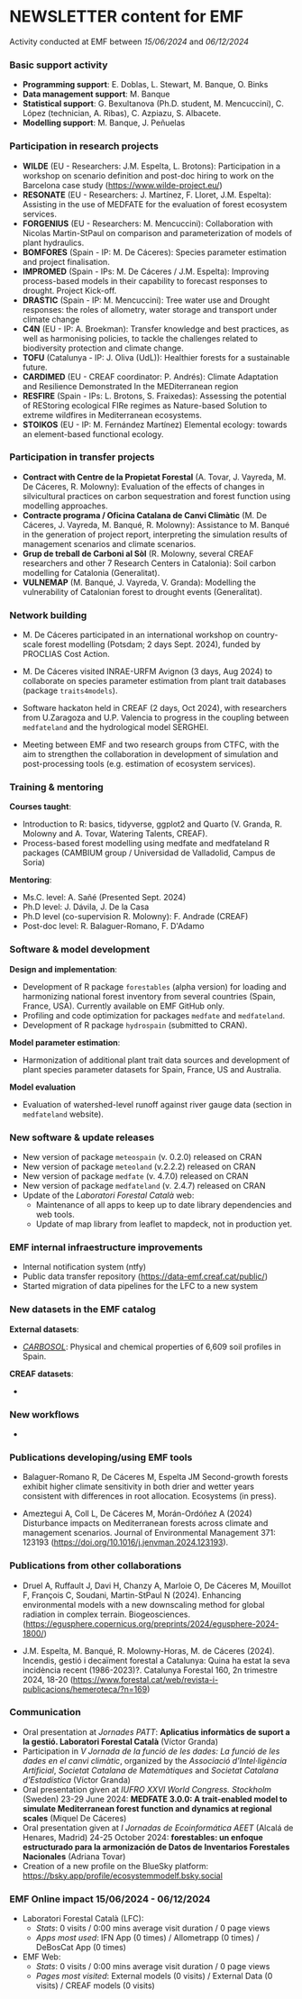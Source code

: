 # NEWSLETTER content for EMF

Activity conducted at EMF between *15/06/2024* and *06/12/2024*

### Basic support activity

-   **Programming support**: E. Doblas, L. Stewart, M. Banque, O. Binks
-   **Data management support**: M. Banque
-   **Statistical support**: G. Bexultanova (Ph.D. student, M. Mencuccini), C. López (technician, A. Ribas), C. Azpiazu, S. Albacete.
-   **Modelling support**: M. Banque, J. Peñuelas

### Participation in research projects

-   **WILDE** (EU - Researchers: J.M. Espelta, L. Brotons): Participation in a workshop on scenario definition and post-doc hiring to work on the Barcelona case study (<https://www.wilde-project.eu/>)
-   **RESONATE** (EU - Researchers: J. Martínez, F. Lloret, J.M. Espelta): Assisting in the use of MEDFATE for the evaluation of forest ecosystem services.
-   **FORGENIUS** (EU - Researchers: M. Mencuccini): Collaboration with Nicolas Martin-StPaul on comparison and parameterization of models of plant hydraulics.
-   **BOMFORES** (Spain - IP: M. De Cáceres): Species parameter estimation and project finalisation.
-   **IMPROMED** (Spain - IPs: M. De Cáceres / J.M. Espelta): Improving process-based models in their capability to forecast responses to drought. Project Kick-off.
-   **DRASTIC** (Spain - IP: M. Mencuccini): Tree water use and Drought responses: the roles of allometry, water storage and transport under climate change
-   **C4N** (EU - IP: A. Broekman): Transfer knowledge and best practices, as well as harmonising policies, to tackle the challenges related to biodiversity protection and climate change.
-   **TOFU** (Catalunya - IP: J. Oliva (UdL)): Healthier forests for a sustainable future.
-   **CARDIMED** (EU - CREAF coordinator: P. Andrés): Climate Adaptation and Resilience Demonstrated In the MEDiterranean region
-   **RESFIRE** (Spain - IPs: L. Brotons, S. Fraixedas): Assessing the potential of REStoring ecological FIRe regimes as Nature-based Solution to extreme wildfires in Mediterranean ecosystems.
-   **STOIKOS** (EU - IP: M. Fernández Martínez) Elemental ecology: towards an element-based functional ecology.

### Participation in transfer projects

-   **Contract with Centre de la Propietat Forestal** (A. Tovar, J. Vayreda, M. De Cáceres, R. Molowny): Evaluation of the effects of changes in silvicultural practices on carbon sequestration and forest function using modelling approaches.
-   **Contracte programa / Oficina Catalana de Canvi Climàtic** (M. De Cáceres, J. Vayreda, M. Banqué, R. Molowny): Assistance to M. Banqué in the generation of project report, interpreting the simulation results of management scenarios and climate scenarios.
-   **Grup de treball de Carboni al Sòl** (R. Molowny, several CREAF researchers and other 7 Research Centers in Catalonia): Soil carbon modelling for Catalonia (Generalitat).
-   **VULNEMAP** (M. Banqué, J. Vayreda, V. Granda): Modelling the vulnerability of Catalonian forest to drought events (Generalitat).

### Network building

-  M. De Cáceres participated in an international workshop on country-scale forest modelling (Potsdam; 2 days Sept. 2024), funded by PROCLIAS Cost Action.

-  M. De Cáceres visited INRAE-URFM Avignon (3 days, Aug 2024) to collaborate on species parameter estimation from plant trait databases (package `traits4models`).

-  Software hackaton held in CREAF (2 days, Oct 2024), with researchers from U.Zaragoza and U.P. Valencia to progress in the coupling between `medfateland` and the hydrological model SERGHEI.

-  Meeting between EMF and two research groups from CTFC, with the aim to strengthen the collaboration in development of simulation and post-processing tools (e.g. estimation of ecosystem services).


### Training & mentoring

**Courses taught**:

-   Introduction to R: basics, tidyverse, ggplot2 and Quarto (V. Granda, R. Molowny and A. Tovar, Watering Talents, CREAF).
-   Process-based forest modelling using medfate and medfateland R packages (CAMBIUM group / Universidad de Valladolid, Campus de Soria)

**Mentoring**:

-   Ms.C. level: A. Sañé (Presented Sept. 2024)
-   Ph.D level: J. Dávila, J. De la Casa
-   Ph.D level (co-supervision R. Molowny): F. Andrade (CREAF)
-   Post-doc level: R. Balaguer-Romano, F. D'Adamo

### Software & model development

**Design and implementation**:

-   Development of R package `forestables` (alpha version) for loading and harmonizing national forest inventory from several countries (Spain, France, USA). Currently available on EMF GitHub only. 
-   Profiling and code optimization for packages `medfate` and `medfateland`.
-   Development of R package `hydrospain` (submitted to CRAN).

**Model parameter estimation**:

-   Harmonization of additional plant trait data sources and development of plant species parameter datasets for Spain, France, US and Australia.

**Model evaluation**

-   Evaluation of watershed-level runoff against river gauge data (section in `medfateland` website).

### New software & update releases

-   New version of package `meteospain` (v. 0.2.0) released on CRAN
-   New version of package `meteoland` (v.2.2.2) released on CRAN
-   New version of package `medfate` (v. 4.7.0) released on CRAN
-   New version of package `medfateland` (v. 2.4.7) released on CRAN
-   Update of the *Laboratori Forestal Català* web:
    -   Maintenance of all apps to keep up to date library dependencies and web tools.
    -   Update of map library from leaflet to mapdeck, not in production yet.

### EMF internal infraestructure improvements

-   Internal notification system (ntfy)
-   Public data transfer repository (https://data-emf.creaf.cat/public/)
-   Started migration of data pipelines for the LFC to a new system

### New datasets in the EMF catalog

**External datasets**:

  +   [*CARBOSOL*](https://doi.pangaea.de/10.1594/PANGAEA.884517): Physical and chemical properties of 6,609 soil profiles in Spain.

**CREAF datasets**:

  +   
  
### New workflows

-   

### Publications developing/using EMF tools

-   Balaguer-Romano R, De Cáceres M, Espelta JM Second-growth forests exhibit higher climate sensitivity in both drier and wetter years consistent with differences in root allocation. Ecosystems (in press).

-   Ameztegui A, Coll L, De Cáceres M, Morán-Ordóñez A (2024) Disturbance impacts on Mediterranean forests across climate and management scenarios. Journal of Environmental Management 371: 123193 (https://doi.org/10.1016/j.jenvman.2024.123193).

### Publications from other collaborations

-   Druel A, Ruffault J, Davi H, Chanzy A, Marloie O, De Cáceres M, Mouillot F, François C, Soudani, Martin-StPaul N (2024). Enhancing environmental models with a new downscaling method for global radiation in complex terrain. Biogeosciences. (https://egusphere.copernicus.org/preprints/2024/egusphere-2024-1800/)

-   J.M. Espelta, M. Banqué, R. Molowny-Horas, M. de Cáceres (2024). Incendis, gestió i decaïment forestal a Catalunya: Quina ha estat la seva incidència recent (1986-2023)?. Catalunya Forestal 160, 2n trimestre 2024, 18-20 (https://www.forestal.cat/web/revista-i-publicacions/hemeroteca/?n=169)

### Communication

-   Oral presentation at *Jornades PATT*: **Aplicatius informàtics de suport a la gestió. Laboratori Forestal Català** (Víctor Granda)
-   Participation in *V Jornada de la funció de les dades: La funció de les dades en el canvi climàtic*, organized by the *Associació d'Intel·ligència Artificial*, *Societat Catalana de Matemàtiques* and *Societat Catalana d'Estadística* (Víctor Granda)
-   Oral presentation given at *IUFRO XXVI World Congress. Stockholm* (Sweden) 23-29 June 2024: **MEDFATE 3.0.0: A trait-enabled model to simulate Mediterranean forest function and dynamics at regional scales** (Miquel De Cáceres)
-   Oral presentation given at  *I Jornadas de Ecoinformática AEET* (Alcalá de Henares, Madrid)  24-25 October 2024: **forestables: un enfoque estructurado para la armonización de Datos de Inventarios Forestales Nacionales** (Adriana Tovar)
-   Creation of a new profile on the BlueSky platform:  https://bsky.app/profile/ecosystemmodelf.bsky.social 

### EMF Online impact 15/06/2024 - 06/12/2024

-   Laboratori Forestal Català (LFC):
    -   *Stats*: 0 visits / 0:00 mins average visit duration / 0 page views
    -   *Apps most used*: IFN App (0 times) / Allometrapp (0 times) / DeBosCat App (0 times)
-   EMF Web:
    -   *Stats*: 0 visits / 0:00 mins average visit duration / 0 page views
    -   *Pages most visited*: External models (0 visits) / External Data (0 visits) / CREAF models (0 visits)

